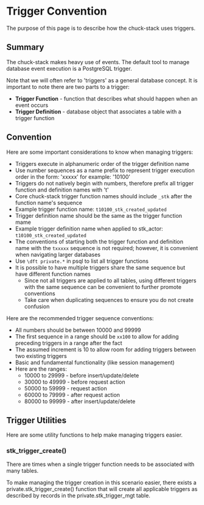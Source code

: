 # Trigger Convention

The purpose of this page is to describe how the chuck-stack uses triggers.

## Summary

The chuck-stack makes heavy use of events. The default tool to manage database event execution is a PostgreSQL trigger.

Note that we will often refer to 'triggers' as a general database concept. It is important to note there are two parts to a trigger:

- **Trigger Function** - function that describes what should happen when an event occurs
- **Trigger Definition** - database object that associates a table with a trigger function

## Convention

Here are some important considerations to know when managing triggers:

- Triggers execute in alphanumeric order of the trigger definition name
- Use number sequences as a name prefix to represent trigger execution order in the form: 'xxxxx' for example: '10100'
- Triggers do not natively begin with numbers, therefore prefix all trigger function and definition names with 't'
- Core chuck-stack trigger function names should include `_stk` after the function name's sequence
- Example trigger function name: `t10100_stk_created_updated`
- Trigger definition name should be the same as the trigger function mame
- Example trigger definition name when applied to stk_actor: `t10100_stk_created_updated`
- The conventions of starting both the trigger function and definition name with the `txxxxx` sequence is not required; however, it is convenient when navigating larger databases
- Use `\dft private.*` in psql to list all trigger functions
- It is possible to have multiple triggers share the same sequence but have different function names
  - Since not all triggers are applied to all tables, using different triggers with the same sequence can be convenient to further promote conventions
  - Take care when duplicating sequences to ensure you do not create confusion

Here are the recommended trigger sequence conventions:

- All numbers should be between 10000 and 99999
- The first sequence in a range should be `xx100` to allow for adding preceding triggers in a range after the fact
- The assumed increment is 10 to allow room for adding triggers between two existing triggers
- Basic and fundamental functionality (like session management)
- Here are the ranges:
  - 10000 to 29999 - before insert/update/delete
  - 30000 to 49999 - before request action
  - 50000 to 59999 - request action
  - 60000 to 79999 - after request action
  - 80000 to 99999 - after insert/update/delete

## Trigger Utilities

Here are some utility functions to help make managing triggers easier.

### stk_trigger_create()

There are times when a single trigger function needs to be associated with many tables.

To make managing the trigger creation in this scenario easier, there exists a private.stk_trigger_create() function that will create all applicable triggers as described by records in the private.stk_trigger_mgt table.

